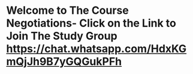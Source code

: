 # Welcome to The Course Negotiations- Click on the Link to Join The Study Group https://chat.whatsapp.com/HdxKGmQjJh9B7yGQGukPFh
